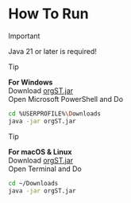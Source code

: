 # How To Run
>[!IMPORTANT]
> Java 21 or later is required!
  
 
>[!TIP]  
> __For Windows__  
>Download [orgST.jar](https://github.com/MakiDevelops/orgST/raw/refs/heads/main/target/orgST.jar)  
>Open Microsoft PowerShell and Do
```sh
cd %USERPROFILE%\Downloads
java -jar orgST.jar
```
>[!TIP]  
> __For macOS & Linux__  
> Download [orgST.jar](https://github.com/MakiDevelops/orgST/raw/refs/heads/main/target/orgST.jar)  
> Open Terminal and Do
```sh
cd ~/Downloads
java -jar orgST.jar
```
